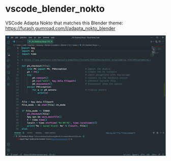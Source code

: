# vscode_blender_nokto
VSCode Adapta Nokto that matches this Blender theme:
https://furash.gumroad.com/l/adapta_nokto_blender

![VSCode Blender Screenshot](/img/screenshot.jpg "VSCode Blender Screenshot")
